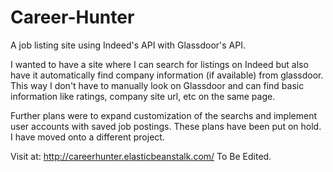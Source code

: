 # Career-Hunter
A job listing site using Indeed's API with Glassdoor's API.

I wanted to have a site where I can search for listings on Indeed but also have it automatically find company information (if available) from glassdoor. This way I don't have to manually look on Glassdoor and can find basic information like ratings, company site url, etc on the same page.

Further plans were to expand customization of the searchs and implement user accounts with saved job postings. These plans have been put on hold. I have moved onto a different project.

Visit at: http://careerhunter.elasticbeanstalk.com/
To Be Edited.
